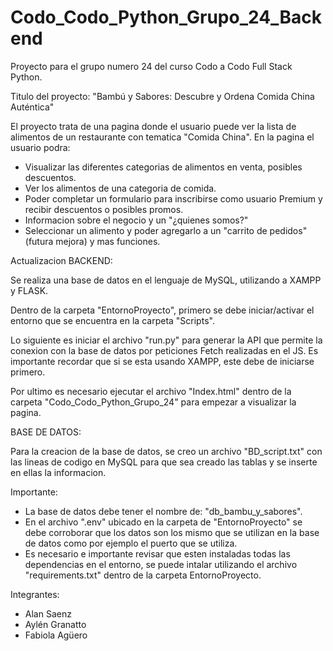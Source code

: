 # Codo_Codo_Python_Grupo_24_Backend
Proyecto para el grupo numero 24 del curso Codo a Codo Full Stack Python.

Titulo del proyecto: "Bambú y Sabores: Descubre y Ordena Comida China Auténtica"

El proyecto trata de una pagina donde el usuario puede ver la lista de alimentos de un restaurante con tematica "Comida China". En la pagina el usuario podra:
- Visualizar las diferentes categorias de alimentos en venta, posibles descuentos.
- Ver los alimentos de una categoria de comida.
- Poder completar un formulario para inscribirse como usuario Premium y recibir descuentos o posibles promos.
- Informacion sobre el negocio y un "¿quienes somos?"
- Seleccionar un alimento y poder agregarlo a un "carrito de pedidos" (futura mejora)
y mas funciones.

Actualizacion BACKEND:

Se realiza una base de datos en el lenguaje de MySQL, utilizando a XAMPP y FLASK.

Dentro de la carpeta "EntornoProyecto", primero se debe iniciar/activar el entorno que se encuentra en la carpeta "Scripts".

Lo siguiente es iniciar el archivo "run.py" para generar la API que permite la conexion con la base de datos por peticiones Fetch realizadas en el JS. Es importante recordar que si se esta usando XAMPP, este debe de iniciarse primero.

Por ultimo es necesario ejecutar el archivo "Index.html" dentro de la carpeta "Codo_Codo_Python_Grupo_24" para empezar a visualizar la pagina.

BASE DE DATOS:

Para la creacion de la base de datos, se creo un archivo "BD_script.txt" con las lineas de codigo en MySQL para que sea creado las tablas y se inserte en ellas la informacion.

Importante:


- La base de datos debe tener el nombre de: "db_bambu_y_sabores".
- En el archivo ".env" ubicado en la carpeta de "EntornoProyecto" se debe corroborar que los datos son los mismo que se utilizan en la base de datos como por ejemplo el puerto que se utiliza.
- Es necesario e importante revisar que esten instaladas todas las dependencias en el entorno, se puede intalar utilizando el archivo "requirements.txt" dentro de la carpeta EntornoProyecto.

Integrantes:

- Alan Saenz
- Aylén Granatto
- Fabiola Agüero
